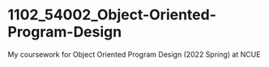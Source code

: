 # 1102_54002_Object-Oriented-Program-Design
My coursework for Object Oriented Program Design (2022 Spring) at NCUE
